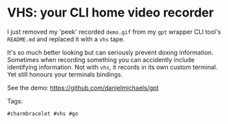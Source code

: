 # VHS: your CLI home video recorder

I just removed my 'peek' recorded `demo.gif` from my `gpt` wrapper CLI tool's `README.md` and replaced it 
with a `vhs` tape.

It's so much better looking but can seriously prevent doxing information. Sometimes when recording something you 
can accidently include identifying information. Not with `vhs`, it records in its own custom terminal. Yet still 
honours your terminals bindings.

See the demo: <https://github.com/danielmichaels/gpt>

Tags:

    #charmbracelet #vhs #go


